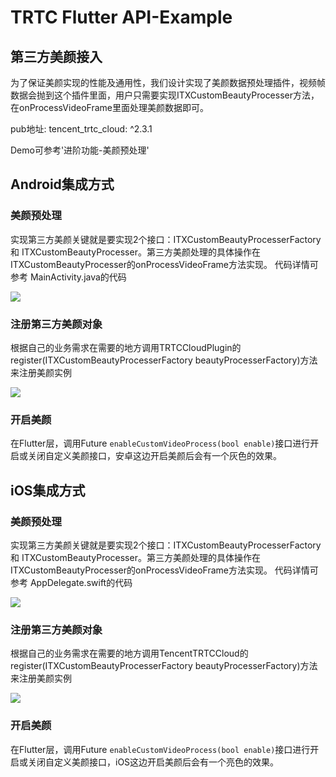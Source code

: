 # TRTC Flutter API-Example 
## 第三方美颜接入
为了保证美颜实现的性能及通用性，我们设计实现了美颜数据预处理插件，视频帧数据会抛到这个插件里面，用户只需要实现ITXCustomBeautyProcesser方法，在onProcessVideoFrame里面处理美颜数据即可。

pub地址: tencent_trtc_cloud: ^2.3.1

Demo可参考'进阶功能-美颜预处理'

## Android集成方式
### 美颜预处理
实现第三方美颜关键就是要实现2个接口：ITXCustomBeautyProcesserFactory 和 ITXCustomBeautyProcesser。第三方美颜处理的具体操作在ITXCustomBeautyProcesser的onProcessVideoFrame方法实现。
代码详情可参考 MainActivity.java的代码

![](https://upload-dianshi-1255598498.file.myqcloud.com/beauty-android1-873332eb0272583a8b04c33802905d7bdee5a0b2.png)

### 注册第三方美颜对象
根据自己的业务需求在需要的地方调用TRTCCloudPlugin的register(ITXCustomBeautyProcesserFactory beautyProcesserFactory)方法来注册美颜实例

![](https://upload-dianshi-1255598498.file.myqcloud.com/beauty-android2-bc6ccbade4073953d24c1383762609a25a7e1b6e.png)

### 开启美颜
在Flutter层，调用Future `enableCustomVideoProcess(bool enable)`接口进行开启或关闭自定义美颜接口，安卓这边开启美颜后会有一个灰色的效果。

## iOS集成方式
### 美颜预处理
实现第三方美颜关键就是要实现2个接口：ITXCustomBeautyProcesserFactory 和 ITXCustomBeautyProcesser。第三方美颜处理的具体操作在ITXCustomBeautyProcesser的onProcessVideoFrame方法实现。
代码详情可参考 AppDelegate.swift的代码

![](https://upload-dianshi-1255598498.file.myqcloud.com/beauty-ios1-00c083f6d1b6ae13b2e5bb76b3b3987bee271fd8.png)

### 注册第三方美颜对象
根据自己的业务需求在需要的地方调用TencentTRTCCloud的register(ITXCustomBeautyProcesserFactory beautyProcesserFactory)方法来注册美颜实例

![](https://upload-dianshi-1255598498.file.myqcloud.com/beauty-ios2-e96a395282c46deafd2d9a831f0e75c6e9503aac.png)

### 开启美颜
在Flutter层，调用Future `enableCustomVideoProcess(bool enable)`接口进行开启或关闭自定义美颜接口，iOS这边开启美颜后会有一个亮色的效果。

